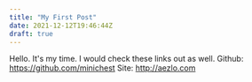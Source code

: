 ```yaml
---
title: "My First Post"
date: 2021-12-12T19:46:44Z
draft: true
---
```


Hello. It's my time. I would check these links out as well.
Github: https://github.com/minichest
Site: http://aezlo.com